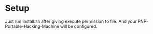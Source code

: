 # Setup
Just run install.sh after giving execute permission to file. And your PNP-Portable-Hacking-Machine will be configured.
